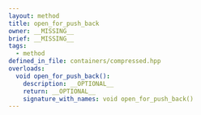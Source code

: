 ```yaml
---
layout: method
title: open_for_push_back
owner: __MISSING__
brief: __MISSING__
tags:
  - method
defined_in_file: containers/compressed.hpp
overloads:
  void open_for_push_back():
    description: __OPTIONAL__
    return: __OPTIONAL__
    signature_with_names: void open_for_push_back()
---
```

